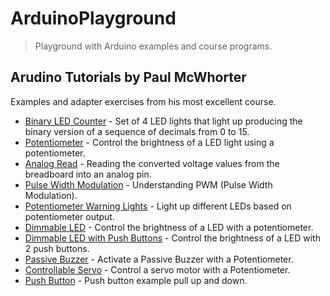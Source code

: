 # ArduinoPlayground
> Playground with Arduino examples and course programs.

## Arudino Tutorials by Paul McWhorter
Examples and adapter exercises from his most excellent course.

- [Binary LED Counter](https://github.com/HRuivo/ArduinoPlayground/blob/main/BinaryLedCounter.ino) - Set of 4 LED lights that light up producing the binary version of a sequence of decimals from 0 to 15.
- [Potentiometer](https://github.com/HRuivo/ArduinoPlayground/blob/main/Potentiometer.ino) - Control the brightness of a LED light using a potentiometer.
- [Analog Read](https://github.com/HRuivo/ArduinoPlayground/blob/main/AnalogRead.ino) - Reading the converted voltage values from the breadboard into an analog pin.
- [Pulse Width Modulation](https://github.com/HRuivo/ArduinoPlayground/blob/main/PulseWidthModulation.ino) - Understanding PWM (Pulse Width Modulation).
- [Potentiometer Warning Lights](https://github.com/HRuivo/ArduinoPlayground/blob/main/PotentiometerAndIfStatements.ino) - Light up different LEDs based on potentiometer output.
- [Dimmable LED](https://github.com/HRuivo/ArduinoPlayground/blob/main/DimmableLEDProject.ino) - Control the brightness of a LED with a potentiometer.
- [Dimmable LED with Push Buttons](https://github.com/HRuivo/ArduinoPlayground/blob/main/DimmableLedWithButtons.ino) - Control the brightness of a LED with 2 push buttons.
- [Passive Buzzer](https://github.com/HRuivo/ArduinoPlayground/blob/main/PassiveBuzzer.ino) - Activate a Passive Buzzer with a Potentiometer.
- [Controllable Servo](https://github.com/HRuivo/ArduinoPlayground/blob/main/ControllableServo.ino) - Control a servo motor with a Potentiometer.
- [Push Button](https://github.com/HRuivo/ArduinoPlayground/blob/main/PushButtonPullUp.ino) - Push button example pull up and down.
